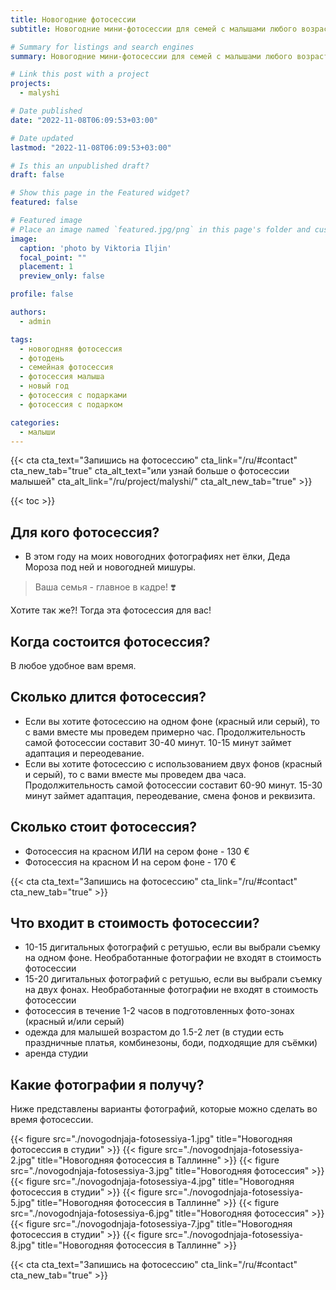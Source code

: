 ```yaml
---
title: Новогодние фотосессии
subtitle: Новогодние мини-фотосессии для семей с малышами любого возраста

# Summary for listings and search engines
summary: Новогодние мини-фотосессии для семей с малышами любого возраста

# Link this post with a project
projects: 
  - malyshi

# Date published
date: "2022-11-08T06:09:53+03:00"

# Date updated
lastmod: "2022-11-08T06:09:53+03:00"

# Is this an unpublished draft?
draft: false

# Show this page in the Featured widget?
featured: false

# Featured image
# Place an image named `featured.jpg/png` in this page's folder and customize its options here.
image:
  caption: 'photo by Viktoria Iljin'
  focal_point: ""
  placement: 1
  preview_only: false

profile: false

authors:
  - admin

tags:
  - новогодняя фотосессия
  - фотодень
  - семейная фотосессия
  - фотосессия малыша
  - новый год
  - фотосессия с подарками
  - фотосессия с подарком

categories:
  - малыши
---
```

{{< cta cta_text="Запишись на фотосессию" cta_link="/ru/#contact" cta_new_tab="true" cta_alt_text="или узнай больше о фотосессии малышей" cta_alt_link="/ru/project/malyshi/" cta_alt_new_tab="true" >}}

{{< toc >}}

## Для кого фотосессия?
- В этом году на моих новогодних фотографиях нет ёлки, Деда Мороза под ней и новогодней мишуры. 
> Ваша семья - главное в кадре! ❣️ 

Хотите так же?! Тогда эта фотосессия для вас! 

## Когда состоится фотосессия?
В любое удобное вам время.

## Сколько длится фотосессия?
- Если вы хотите фотосессию на одном фоне (красный или серый), то с вами вместе мы проведем примерно час. Продолжительность самой фотосессии составит 30-40 минут. 10-15 минут займет адаптация и переодевание. 
- Если вы хотите фотосессию с использованием двух фонов (красный и серый), то с вами вместе мы проведем два часа. Продолжительность самой фотосессии составит 60-90 минут. 15-30 минут займет адаптация, переодевание, смена фонов и реквизита. 

## Сколько стоит фотосессия?
- Фотосессия на красном ИЛИ на сером фоне - 130 €
- Фотосессия на красном И на сером фоне - 170 €

{{< cta cta_text="Запишись на фотосессию" cta_link="/ru/#contact" cta_new_tab="true" >}}

## Что входит в стоимость фотосессии?
- 10-15 дигитальных фотографий с ретушью, если вы выбрали съемку на одном фоне. Необработанные фотографии не входят в стоимость фотосессии
- 15-20 дигитальных фотографий с ретушью, если вы выбрали съемку на двух фонах. Необработанные фотографии не входят в стоимость фотосессии
- фотосессия в течение 1-2 часов в подготовленных фото-зонах (красный и/или серый)
- одежда для малышей возрастом до 1.5-2 лет (в студии есть праздничные платья, комбинезоны, боди, подходящие для съёмки)
- аренда студии

## Какие фотографии я получу?

Ниже представлены варианты фотографий, которые можно сделать во время фотосессии.

{{< figure src="./novogodnjaja-fotosessiya-1.jpg" title="Новогодняя фотосессия в студии" >}}
{{< figure src="./novogodnjaja-fotosessiya-2.jpg" title="Новогодняя фотосессия в Таллинне" >}}
{{< figure src="./novogodnjaja-fotosessiya-3.jpg" title="Новогодняя фотосессия" >}}
{{< figure src="./novogodnjaja-fotosessiya-4.jpg" title="Новогодняя фотосессия в студии" >}}
{{< figure src="./novogodnjaja-fotosessiya-5.jpg" title="Новогодняя фотосессия в Таллинне" >}}
{{< figure src="./novogodnjaja-fotosessiya-6.jpg" title="Новогодняя фотосессия" >}}
{{< figure src="./novogodnjaja-fotosessiya-7.jpg" title="Новогодняя фотосессия в студии" >}}
{{< figure src="./novogodnjaja-fotosessiya-8.jpg" title="Новогодняя фотосессия в Таллинне" >}}

{{< cta cta_text="Запишись на фотосессию" cta_link="/ru/#contact" cta_new_tab="true" >}}